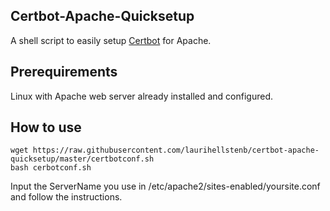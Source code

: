 ## Certbot-Apache-Quicksetup

A shell script to easily setup [Certbot](https://letsencrypt.org/) for Apache.

## Prerequirements

Linux with Apache web server already installed and configured. 

## How to use

```
wget https://raw.githubusercontent.com/laurihellstenb/certbot-apache-quicksetup/master/certbotconf.sh
bash cerbotconf.sh
```
Input the ServerName you use in /etc/apache2/sites-enabled/yoursite.conf and follow the instructions.
